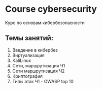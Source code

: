 # Course cybersecurity
Курс по основам кибербезопасности

## Темы занятий:  
1) Введение в кибербез
2) Виртуализация
3) KaliLinux
4) Сети, маршрутизация Ч1
5) Сети маршрутизация Ч2
6) Криптография
7) Типы атак Ч1 - OWASP top 10
